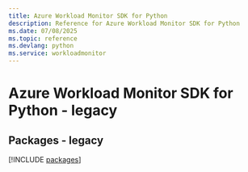 ```yaml
---
title: Azure Workload Monitor SDK for Python
description: Reference for Azure Workload Monitor SDK for Python
ms.date: 07/08/2025
ms.topic: reference
ms.devlang: python
ms.service: workloadmonitor
---
```

# Azure Workload Monitor SDK for Python - legacy
## Packages - legacy
[!INCLUDE [packages](workload-monitor-index.md)]